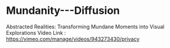 # Mundanity---Diffusion
Abstracted Realities: Transforming Mundane Moments into Visual Explorations
Video Link : https://vimeo.com/manage/videos/943273430/privacy
